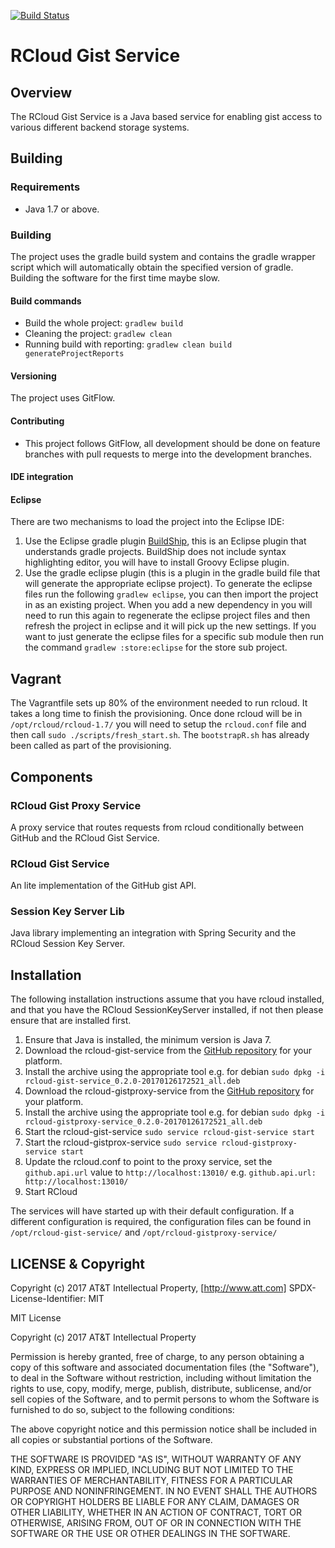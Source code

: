 [![Build Status](https://travis-ci.org/MangoTheCat/rcloud-gist-services.svg?branch=master)](https://travis-ci.org/MangoTheCat/rcloud-gist-services)

# RCloud Gist Service

## Overview

The RCloud Gist Service is a Java based service for enabling gist access to various different backend storage systems.

## Building
### Requirements
* Java 1.7 or above.

### Building
The project uses the gradle build system and contains the gradle wrapper script
which will automatically obtain the specified version of gradle. Building the
software for the first time maybe slow.

#### Build commands
* Build the whole project: `gradlew build`
* Cleaning the project: `gradlew clean`
* Running build with reporting: `gradlew clean build generateProjectReports`

#### Versioning
The project uses GitFlow.

#### Contributing
* This project follows GitFlow, all development should be done on feature branches with pull requests to merge into the development branches.

#### IDE integration
#### Eclipse
There are two mechanisms to load the project into the Eclipse IDE:
1. Use the Eclipse gradle plugin [BuildShip](https://github.com/eclipse/buildship), this is an Eclipse plugin that understands gradle projects. BuildShip does not include syntax highlighting editor, you will have to install Groovy Eclipse plugin.
2. Use the gradle eclipse plugin (this is a plugin in the gradle build file that will generate the appropriate eclipse project). To generate the eclipse files run the following `gradlew eclipse`, you can then import the project in as an existing project. When you add a new dependency in you will need to run this again to regenerate the eclipse project files and then refresh the project in eclipse and it will pick up the new settings. If you want to just generate the eclipse files for a specific sub module then run the command `gradlew :store:eclipse` for the store sub project.


## Vagrant
The Vagrantfile sets up 80% of the environment needed to run rcloud. It takes a long time to finish the provisioning. Once done rcloud will be in `/opt/rcloud/rcloud-1.7/` you will need to setup the `rcloud.conf` file and then call `sudo ./scripts/fresh_start.sh`. The `bootstrapR.sh` has already been called as part of the provisioning.

## Components
### RCloud Gist Proxy Service
A proxy service that routes requests from rcloud conditionally between GitHub
and the RCloud Gist Service.

### RCloud Gist Service
An lite implementation of the GitHub gist API.

### Session Key Server Lib
Java library implementing an integration with Spring Security and the RCloud
Session Key Server.

## Installation
The following installation instructions assume that you have rcloud installed,
and that you have the RCloud SessionKeyServer installed, if not then please
ensure that are installed first.

1. Ensure that Java is installed, the minimum version is Java 7.
1. Download the rcloud-gist-service from the [GitHub repository](https://github.com/MangoTheCat/rcloud-gist-services/releases) for your platform.
1. Install the archive using the appropriate tool e.g. for debian `sudo dpkg -i rcloud-gist-service_0.2.0-20170126172521_all.deb`
1. Download the rcloud-gistproxy-service from the [GitHub repository](https://github.com/MangoTheCat/rcloud-gist-services/releases) for your platform.
1. Install the archive using the appropriate tool e.g. for debian `sudo dpkg -i rcloud-gistproxy-service_0.2.0-20170126172521_all.deb`
1. Start the rcloud-gist-service `sudo service rcloud-gist-service start`
1. Start the rcloud-gistprox-service `sudo service rcloud-gistproxy-service start`
1. Update the rcloud.conf to point to the proxy service, set the `github.api.url` value to `http://localhost:13010/` e.g. `github.api.url: http://localhost:13010/`
1. Start RCloud

The services will have started up with their default configuration. If a different configuration is required, the configuration files can be found in `/opt/rcloud-gist-service/` and `/opt/rcloud-gistproxy-service/`

## LICENSE & Copyright

Copyright (c) 2017 AT&T Intellectual Property, [http://www.att.com]
SPDX-License-Identifier:   MIT

MIT License

Copyright (c) 2017 AT&T Intellectual Property

Permission is hereby granted, free of charge, to any person obtaining a copy
of this software and associated documentation files (the "Software"), to deal
in the Software without restriction, including without limitation the rights
to use, copy, modify, merge, publish, distribute, sublicense, and/or sell
copies of the Software, and to permit persons to whom the Software is
furnished to do so, subject to the following conditions:

The above copyright notice and this permission notice shall be included in
all copies or substantial portions of the Software.

THE SOFTWARE IS PROVIDED "AS IS", WITHOUT WARRANTY OF ANY KIND, EXPRESS OR
IMPLIED, INCLUDING BUT NOT LIMITED TO THE WARRANTIES OF MERCHANTABILITY,
FITNESS FOR A PARTICULAR PURPOSE AND NONINFRINGEMENT. IN NO EVENT SHALL THE
AUTHORS OR COPYRIGHT HOLDERS BE LIABLE FOR ANY CLAIM, DAMAGES OR OTHER
LIABILITY, WHETHER IN AN ACTION OF CONTRACT, TORT OR OTHERWISE, ARISING FROM,
OUT OF OR IN CONNECTION WITH THE SOFTWARE OR THE USE OR OTHER DEALINGS IN
THE SOFTWARE.
